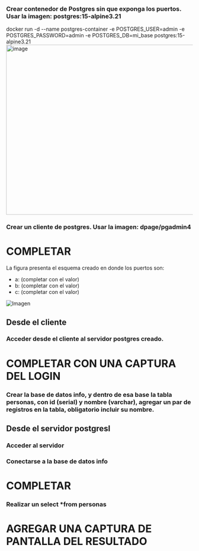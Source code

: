 ### Crear contenedor de Postgres sin que exponga los puertos. Usar la imagen: postgres:15-alpine3.21
docker run -d --name postgres-container -e POSTGRES_USER=admin -e POSTGRES_PASSWORD=admin -e POSTGRES_DB=mi_base postgres:15-alpine3.21
<img width="1540" height="459" alt="image" src="https://github.com/user-attachments/assets/70a9092a-2882-4037-baae-96f5f3ca73d9" />


### Crear un cliente de postgres. Usar la imagen: dpage/pgadmin4

# COMPLETAR

La figura presenta el esquema creado en donde los puertos son:
- a: (completar con el valor)
- b: (completar con el valor)
- c: (completar con el valor)

![Imagen](esquema-2-ejercicio.PNG)

## Desde el cliente
### Acceder desde el cliente al servidor postgres creado.
# COMPLETAR CON UNA CAPTURA DEL LOGIN
### Crear la base de datos info, y dentro de esa base la tabla personas, con id (serial) y nombre (varchar), agregar un par de registros en la tabla, obligatorio incluir su nombre.

## Desde el servidor postgresl
### Acceder al servidor
### Conectarse a la base de datos info
# COMPLETAR
### Realizar un select *from personas
# AGREGAR UNA CAPTURA DE PANTALLA DEL RESULTADO
